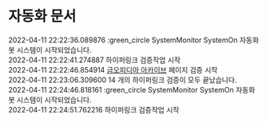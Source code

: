 # 자동화 문서


2022-04-11 22:22:36.089876 :green_circle SystemMonitor SystemOn 자동화봇 시스템이 시작되었습니다.  
2022-04-11 22:22:41.274887 하이퍼링크 검증작업 시작  
2022-04-11 22:22:46.854914 [금오피디아 아카이브](https://github.com/Htmla69/Kumoh_In7) 페이지 검증 시작  
2022-04-11 22:23:06.309600 14 개의 하이퍼링크 검증이 모두 끝났습니다.  
2022-04-11 22:24:46.818161 :green_circle SystemMonitor SystemOn 자동화봇 시스템이 시작되었습니다.  
2022-04-11 22:24:51.762216 하이퍼링크 검증작업 시작  
